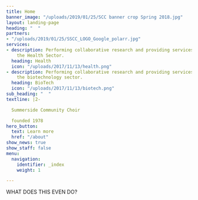 ```yaml
---
title: Home
banner_image: "/uploads/2019/01/25/SCC banner crop Spring 2018.jpg"
layout: landing-page
heading: "  "
partners:
- "/uploads/2019/01/25/SSCC_LOGO_Google_polarr.jpg"
services:
- description: Performing collaborative research and providing services to support
    the Health Sector.
  heading: Health
  icon: "/uploads/2017/11/13/health.png"
- description: Performing collaborative research and providing services to support
    the biotechnology sector.
  heading: BioTech
  icon: "/uploads/2017/11/13/biotech.png"
sub_heading: "  "
textline: |2-

  Summerside Community Choir

  founded 1978
hero_button:
  text: Learn more
  href: "/about"
show_news: true
show_staff: false
menu:
  navigation:
    identifier: _index
    weight: 1

---
```

WHAT DOES THIS EVEN DO?